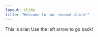 ```yaml
---
layout: slide
title: "Welcome to our second slide!"
---
```

This is slian
Use the left arrow to go back!
